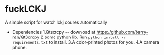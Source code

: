 # fuckLCKJ
A simple script for watch lckj coures automatically

- Dependencies
  1.Qtscrcpy -- download at https://github.com/barry-ran/QtScrcpy
  2.some python lib. Run `python install -r requirements.txt` to install.
  3.A color-printed photos for you.
  4.A camera phone.
  
